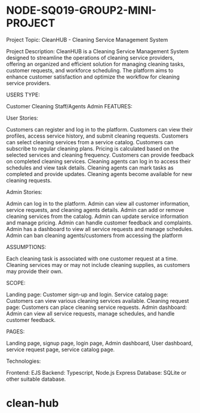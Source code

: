 # NODE-SQ019-GROUP2-MINI-PROJECT

Project Topic: CleanHUB - Cleaning Service Management System

Project Description:
CleanHUB is a Cleaning Service Management System designed to streamline the operations of cleaning service providers, offering an organized and efficient solution for managing cleaning tasks, customer requests, and workforce scheduling. The platform aims to enhance customer satisfaction and optimize the workflow for cleaning service providers.

USERS TYPE:

Customer
Cleaning Staff/Agents
Admin
FEATURES:

User Stories:

Customers can register and log in to the platform.
Customers can view their profiles, access service history, and submit cleaning requests.
Customers can select cleaning services from a service catalog.
Customers can subscribe to regular cleaning plans.
Pricing is calculated based on the selected services and cleaning frequency.
Customers can provide feedback on completed cleaning services.
Cleaning agents can log in to access their schedules and view task details.
Cleaning agents can mark tasks as completed and provide updates.
Cleaning agents become available for new cleaning requests.

Admin Stories:

Admin can log in to the platform.
Admin can view all customer information, service requests, and cleaning agents details.
Admin can add or remove cleaning services from the catalog.
Admin can update service information and manage pricing.
Admin can handle customer feedback and complaints.
Admin has a dashboard to view all service requests and manage schedules.
Admin can ban cleaning agents/customers from accessing the platform

ASSUMPTIONS:

Each cleaning task is associated with one customer request at a time.
Cleaning services may or may not include cleaning supplies, as customers may provide their own.

SCOPE:

Landing page: Customer sign-up and login.
Service catalog page: Customers can view various cleaning services available.
Cleaning request page: Customers can place cleaning service requests.
Admin dashboard: Admin can view all service requests, manage schedules, and handle customer feedback.

PAGES:

Landing page, signup page, login page, Admin dashboard, User dashboard, service request page, service catalog page.

Technologies:

Frontend: EJS
Backend: Typescript, Node.js Express
Database: SQLite or other suitable database.
# clean-hub
